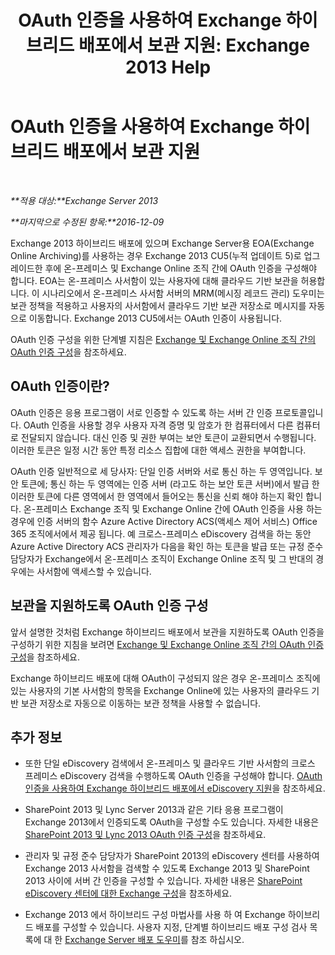 ﻿---
title: 'OAuth 인증을 사용하여 Exchange 하이브리드 배포에서 보관 지원: Exchange 2013 Help'
TOCTitle: OAuth 인증을 사용하여 Exchange 하이브리드 배포에서 보관 지원
ms:assetid: deb882b1-1ae2-40f3-a71c-423fafe3d66a
ms:mtpsurl: https://technet.microsoft.com/ko-kr/library/Dn689104(v=EXCHG.150)
ms:contentKeyID: 62247284
ms.date: 05/22/2018
mtps_version: v=EXCHG.150
ms.translationtype: MT
---

# OAuth 인증을 사용하여 Exchange 하이브리드 배포에서 보관 지원

 

_**적용 대상:**Exchange Server 2013_

_**마지막으로 수정된 항목:**2016-12-09_

Exchange 2013 하이브리드 배포에 있으며 Exchange Server용 EOA(Exchange Online Archiving)를 사용하는 경우 Exchange 2013 CU5(누적 업데이트 5)로 업그레이드한 후에 온-프레미스 및 Exchange Online 조직 간에 OAuth 인증을 구성해야 합니다. EOA는 온-프레미스 사서함이 있는 사용자에 대해 클라우드 기반 보관을 허용합니다. 이 시나리오에서 온-프레미스 사서함 서버의 MRM(메시징 레코드 관리) 도우미는 보관 정책을 적용하고 사용자의 사서함에서 클라우드 기반 보관 저장소로 메시지를 자동으로 이동합니다. Exchange 2013 CU5에서는 OAuth 인증이 사용됩니다.

OAuth 인증 구성을 위한 단계별 지침은 [Exchange 및 Exchange Online 조직 간의 OAuth 인증 구성](configure-oauth-authentication-between-exchange-and-exchange-online-organizations-exchange-2013-help.md)을 참조하세요.

## OAuth 인증이란?

OAuth 인증은 응용 프로그램이 서로 인증할 수 있도록 하는 서버 간 인증 프로토콜입니다. OAuth 인증을 사용할 경우 사용자 자격 증명 및 암호가 한 컴퓨터에서 다른 컴퓨터로 전달되지 않습니다. 대신 인증 및 권한 부여는 보안 토큰이 교환되면서 수행됩니다. 이러한 토큰은 일정 시간 동안 특정 리소스 집합에 대한 액세스 권한을 부여합니다.

OAuth 인증 일반적으로 세 당사자: 단일 인증 서버와 서로 통신 하는 두 영역입니다. 보안 토큰에; 통신 하는 두 영역에는 인증 서버 (라고도 하는 보안 토큰 서버)에서 발급 한 이러한 토큰에 다른 영역에서 한 영역에서 들어오는 통신을 신뢰 해야 하는지 확인 합니다. 온-프레미스 Exchange 조직 및 Exchange Online 간에 OAuth 인증을 사용 하는 경우에 인증 서버의 함수 Azure Active Directory ACS(액세스 제어 서비스) Office 365 조직에서에서 제공 됩니다. 예 크로스-프레미스 eDiscovery 검색을 하는 동안 Azure Active Directory ACS 관리자가 다음을 확인 하는 토큰을 발급 또는 규정 준수 담당자가 Exchange에서 온-프레미스 조직이 Exchange Online 조직 및 그 반대의 경우에는 사서함에 액세스할 수 있습니다.

## 보관을 지원하도록 OAuth 인증 구성

앞서 설명한 것처럼 Exchange 하이브리드 배포에서 보관을 지원하도록 OAuth 인증을 구성하기 위한 지침을 보려면 [Exchange 및 Exchange Online 조직 간의 OAuth 인증 구성](configure-oauth-authentication-between-exchange-and-exchange-online-organizations-exchange-2013-help.md)을 참조하세요.

Exchange 하이브리드 배포에 대해 OAuth이 구성되지 않은 경우 온-프레미스 조직에 있는 사용자의 기본 사서함의 항목을 Exchange Online에 있는 사용자의 클라우드 기반 보관 저장소로 자동으로 이동하는 보관 정책을 사용할 수 없습니다.

## 추가 정보

  - 또한 단일 eDiscovery 검색에서 온-프레미스 및 클라우드 기반 사서함의 크로스 프레미스 eDiscovery 검색을 수행하도록 OAuth 인증을 구성해야 합니다. [OAuth 인증을 사용하여 Exchange 하이브리드 배포에서 eDiscovery 지원](using-oauth-authentication-to-support-ediscovery-in-an-exchange-hybrid-deployment-exchange-2013-help.md)을 참조하세요.

  - SharePoint 2013 및 Lync Server 2013과 같은 기타 응용 프로그램이 Exchange 2013에서 인증되도록 OAuth을 구성할 수도 있습니다. 자세한 내용은 [SharePoint 2013 및 Lync 2013 OAuth 인증 구성](configure-oauth-authentication-with-sharepoint-2013-and-lync-2013-exchange-2013-help.md)을 참조하세요.

  - 관리자 및 규정 준수 담당자가 SharePoint 2013의 eDiscovery 센터를 사용하여 Exchange 2013 사서함을 검색할 수 있도록 Exchange 2013 및 SharePoint 2013 사이에 서버 간 인증을 구성할 수 있습니다. 자세한 내용은 [SharePoint eDiscovery 센터에 대한 Exchange 구성](configure-exchange-for-sharepoint-ediscovery-center-exchange-2013-help.md)을 참조하세요.

  - Exchange 2013 에서 하이브리드 구성 마법사를 사용 하 여 Exchange 하이브리드 배포를 구성할 수 있습니다. 사용자 지정, 단계별 하이브리드 배포 구성 검사 목록에 대 한 [Exchange Server 배포 도우미](https://go.microsoft.com/fwlink/p/?linkid=277105)를 참조 하십시오.

